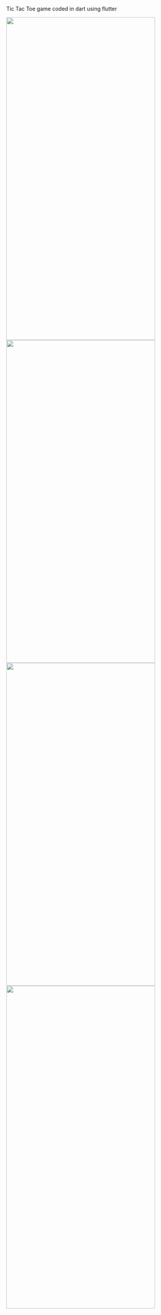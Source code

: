 Tic Tac Toe game coded in dart using flutter

<img src="https://github.com/sujal-pandit/tic-tac-toe-dart/assets/118412204/c4085567-7217-4548-bede-18f98b11f123" width=393 height=852>
<img src="https://github.com/sujal-pandit/tic-tac-toe-dart/assets/118412204/99a8aeaf-c8c3-4b04-8ddc-f2098364e8e7" width=393 height=852>
<img src="https://github.com/sujal-pandit/tic-tac-toe-dart/assets/118412204/14e2cac1-b8a3-44b9-ad4c-806c89222b33" width=393 height=852>
<img src="https://github.com/sujal-pandit/tic-tac-toe-dart/assets/118412204/07a73e0f-2d7a-410d-8e4f-27654c3e59db" width=393 height=852>

